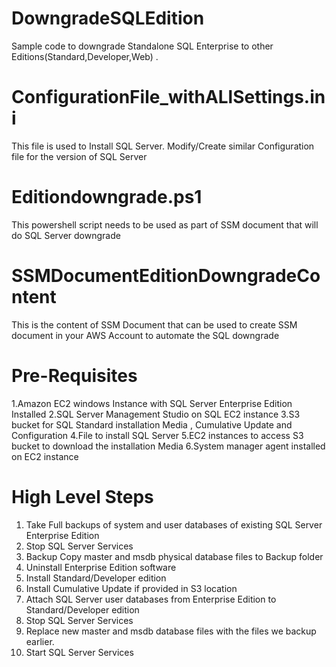 # DowngradeSQLEdition

Sample code to downgrade Standalone SQL Enterprise to other Editions(Standard,Developer,Web) .

# ConfigurationFile_withALlSettings.ini
This file is used to Install SQL Server. Modify/Create similar Configuration file for the version of SQL Server 

# Editiondowngrade.ps1
This powershell script needs to be used as part of SSM document that will do SQL Server downgrade

# SSMDocumentEditionDowngradeContent
This is the content of SSM Document that can be used to create SSM document in your AWS Account to automate the SQL downgrade

# Pre-Requisites
1.Amazon EC2 windows Instance with SQL Server Enterprise Edition Installed
2.SQL Server Management Studio on SQL EC2 instance
3.S3 bucket for SQL Standard installation Media , Cumulative Update and Configuration
4.File to install SQL Server
5.EC2 instances to access S3 bucket to download the installation Media
6.System manager agent installed on EC2 instance

# High Level Steps
1.	Take Full backups of system and user databases of existing SQL Server Enterprise Edition
2.	Stop SQL Server Services
3.	Backup Copy master and msdb physical database files to Backup folder
4.	Uninstall Enterprise Edition software
5.	Install Standard/Developer edition
6.	Install Cumulative Update if provided in S3 location
7.	Attach SQL Server user databases from Enterprise Edition to Standard/Developer edition 
8.	Stop SQL Server Services
9.	Replace new master and msdb database files with the files we backup earlier. 
10.	Start SQL Server Services

